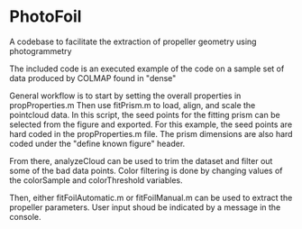 # PhotoFoil
A codebase to facilitate the extraction of propeller geometry using photogrammetry

The included code is an executed example of the code on a sample set of data produced by COLMAP found in "dense"

General workflow is to start by setting the overall properties in propProperties.m
Then use fitPrism.m to load, align, and scale the pointcloud data. In this script, 
the seed points for the fitting prism can be selected from the figure and exported. For this example,
the seed points are hard coded in the propProperties.m file. The prism dimensions are also hard coded 
under the "define known figure" header.

From there, analyzeCloud can be used to trim the dataset and filter out some of the bad data points.
Color filtering is done by changing values of the colorSample and colorThreshold variables. 

Then, either fitFoilAutomatic.m or fitFoilManual.m can be used to extract the propeller parameters.
User input shoud be indicated by a message in the console.
